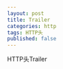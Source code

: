 ```yaml
---
layout: post
title: Trailer
categories: http
tags: HTTP头
published: false
---
```


HTTP头Trailer